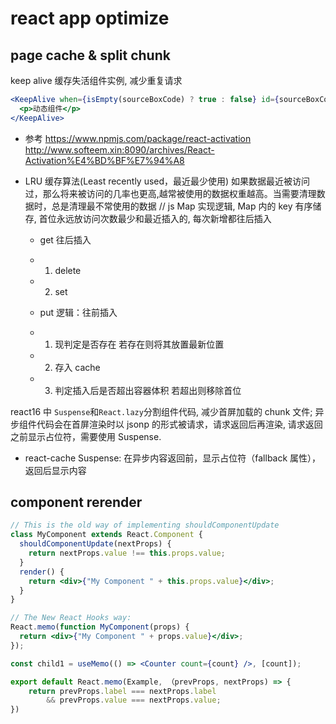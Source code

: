 # react app optimize

## page cache & split chunk

keep alive 缓存失活组件实例, 减少重复请求

```jsx
<KeepAlive when={isEmpty(sourceBoxCode) ? true : false} id={sourceBoxCode}>
  <p>动态组件</p>
</KeepAlive>
```

- 参考
  https://www.npmjs.com/package/react-activation
  http://www.softeem.xin:8090/archives/React-Activation%E4%BD%BF%E7%94%A8

- LRU 缓存算法(Least recently used，最近最少使用)
  如果数据最近被访问过，那么将来被访问的几率也更高,越常被使用的数据权重越高。当需要清理数据时，总是清理最不常使用的数据
  // js Map 实现逻辑, Map 内的 key 有序储存, 首位永远放访问次数最少和最近插入的, 每次新增都往后插入

  - get 往后插入
  - 1.  delete
  - 2.  set

  - put 逻辑：往前插入
  - 1.  现判定是否存在 若存在则将其放置最新位置
  - 2.  存入 cache
  - 3.  判定插入后是否超出容器体积 若超出则移除首位

react16 中 `Suspense`和`React.lazy`分割组件代码, 减少首屏加载的 chunk 文件;
异步组件代码会在首屏渲染时以 jsonp 的形式被请求，请求返回后再渲染, 请求返回之前显示占位符，需要使用 Suspense.

- react-cache
  Suspense: 在异步内容返回前，显示占位符（fallback 属性），返回后显示内容

## component rerender

```jsx
// This is the old way of implementing shouldComponentUpdate
class MyComponent extends React.Component {
  shouldComponentUpdate(nextProps) {
    return nextProps.value !== this.props.value;
  }
  render() {
    return <div>{"My Component " + this.props.value}</div>;
  }
}

// The New React Hooks way:
React.memo(function MyComponent(props) {
  return <div>{"My Component " + props.value}</div>;
});

const child1 = useMemo(() => <Counter count={count} />, [count]);

export default React.memo(Example, （prevProps, nextProps) => {
    return prevProps.label === nextProps.label
        && prevProps.value === nextProps.value;
})
```
